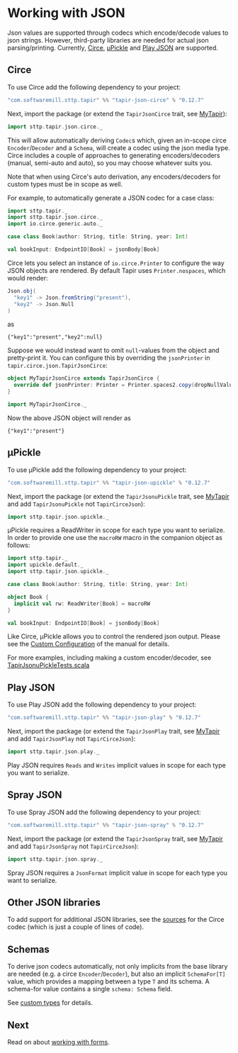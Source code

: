 # Working with JSON

Json values are supported through codecs which encode/decode values to json strings. However, third-party libraries are
needed for actual json parsing/printing. Currently, [Circe](https://github.com/circe/circe), 
[µPickle](http://www.lihaoyi.com/upickle/) and [Play JSON](https://github.com/playframework/play-json) are supported.

## Circe

To use Circe add the following dependency to your project:

```scala
"com.softwaremill.sttp.tapir" %% "tapir-json-circe" % "0.12.7"
```

Next, import the package (or extend the `TapirJsonCirce` trait, see [MyTapir](../mytapir.html)):

```scala
import sttp.tapir.json.circe._
```

This will allow automatically deriving `Codec`s which, given an in-scope circe `Encoder`/`Decoder` and a `Schema`, 
will create a codec using the json media type. Circe includes a couple of approaches to generating encoders/decoders 
(manual, semi-auto and auto), so you may choose whatever suits you.

Note that when using Circe's auto derivation, any encoders/decoders for custom types must be in scope as well.

For example, to automatically generate a JSON codec for a case class:

```scala
import sttp.tapir._
import sttp.tapir.json.circe._
import io.circe.generic.auto._

case class Book(author: String, title: String, year: Int)

val bookInput: EndpointIO[Book] = jsonBody[Book]
```

Circe lets you select an instance of `io.circe.Printer` to configure the way JSON objects are rendered. By default 
Tapir uses `Printer.nospaces`, which would render:

```scala
Json.obj(
  "key1" -> Json.fromString("present"),
  "key2" -> Json.Null
)
```

as

```
{"key1":"present","key2":null}
```

Suppose we would instead want to omit `null`-values from the object and pretty-print it. You can configure this by 
overriding the `jsonPrinter` in `tapir.circe.json.TapirJsonCirce`:

```scala
object MyTapirJsonCirce extends TapirJsonCirce {
  override def jsonPrinter: Printer = Printer.spaces2.copy(dropNullValues = true)
}

import MyTapirJsonCirce._
```

Now the above JSON object will render as

```
{"key1":"present"}
```

## µPickle

To use µPickle add the following dependency to your project:

```scala
"com.softwaremill.sttp.tapir" %% "tapir-json-upickle" % "0.12.7"
```

Next, import the package (or extend the `TapirJsonuPickle` trait, see [MyTapir](../mytapir.html) and add `TapirJsonuPickle` not `TapirCirceJson`):

```scala
import sttp.tapir.json.upickle._
```

µPickle requires a ReadWriter in scope for each type you want to serialize. In order to provide one use the `macroRW` macro in the companion object as follows:

```scala
import sttp.tapir._
import upickle.default._
import sttp.tapir.json.upickle._

case class Book(author: String, title: String, year: Int)

object Book {
  implicit val rw: ReadWriter[Book] = macroRW
}

val bookInput: EndpointIO[Book] = jsonBody[Book]
```

Like Circe, µPickle allows you to control the rendered json output. Please see the [Custom Configuration](http://www.lihaoyi.com/upickle/#CustomConfiguration) of the manual for details.

For more examples, including making a custom encoder/decoder, see [TapirJsonuPickleTests.scala](https://github.com/softwaremill/tapir/blob/master/json/upickle/src/test/scala/tapir/json/upickle/TapirJsonuPickleTests.scala)

## Play JSON

To use Play JSON add the following dependency to your project:

```scala
"com.softwaremill.sttp.tapir" %% "tapir-json-play" % "0.12.7"
```

Next, import the package (or extend the `TapirJsonPlay` trait, see [MyTapir](../mytapir.html) and add `TapirJsonPlay` not `TapirCirceJson`):

```scala
import sttp.tapir.json.play._
```

Play JSON requires `Reads` and `Writes` implicit values in scope for each type you want to serialize. 

## Spray JSON

To use Spray JSON add the following dependency to your project:

```scala
"com.softwaremill.sttp.tapir" %% "tapir-json-spray" % "0.12.7"
```

Next, import the package (or extend the `TapirJsonSpray` trait, see [MyTapir](../mytapir.html) and add `TapirJsonSpray` not `TapirCirceJson`):

```scala
import sttp.tapir.json.spray._
```

Spray JSON requires a `JsonFormat` implicit value in scope for each type you want to serialize. 

## Other JSON libraries

To add support for additional JSON libraries, see the
[sources](https://github.com/softwaremill/tapir/blob/master/json/circe/src/main/scala/sttp/tapir/json/circe/TapirJsonCirce.scala)
for the Circe codec (which is just a couple of lines of code).

## Schemas

To derive json codecs automatically, not only implicits from the base library are needed (e.g. a circe 
`Encoder`/`Decoder`), but also an implicit `SchemaFor[T]` value, which provides a mapping between a type `T` and its 
schema. A schema-for value contains a single `schema: Schema` field.

See [custom types](customtypes.html) for details.

## Next

Read on about [working with forms](forms.html).
